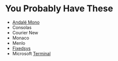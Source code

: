 # You Probably Have These

-   [Andalé Mono](https://learn.microsoft.com/en-us/typography/font-list/andale-mono)
-   Consolas
-   Courier New
-   Monaco
-   Menlo
-   [Fixedsys](https://en.wikipedia.org/wiki/Fixedsys)
-   Microsoft [Terminal](https://en.wikipedia.org/wiki/Terminal_%28typeface%29)
